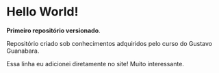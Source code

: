 # Hello World!
 **Primeiro repositório versionado**.

 Repositório criado sob conhecimentos adquiridos pelo curso do Gustavo Guanabara.

 Essa linha eu adicionei diretamente no site! Muito interessante.

